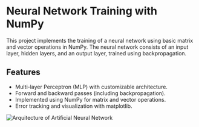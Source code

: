 # Neural Network Training with NumPy

This project implements the training of a neural network using basic matrix and vector operations in NumPy. The neural network consists of an input layer, hidden layers, and an output layer, trained using backpropagation.

## Features
- Multi-layer Perceptron (MLP) with customizable architecture.
- Forward and backward passes (including backpropagation).
- Implemented using NumPy for matrix and vector operations.
- Error tracking and visualization with matplotlib.

![Arquitecture of Artificial Neural Network](https://media.geeksforgeeks.org/wp-content/cdn-uploads/20230602113310/Neural-Networks-Architecture.png)
